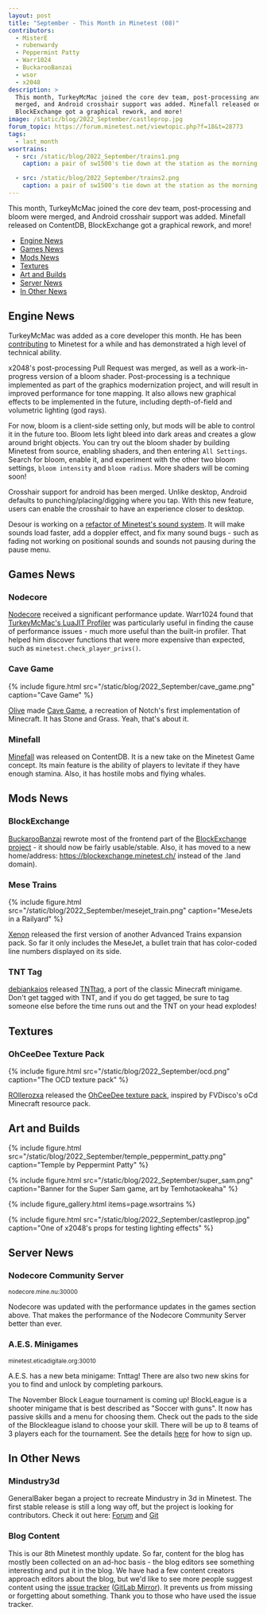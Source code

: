 ```yaml
---
layout: post
title: "September - This Month in Minetest (08)"
contributors:
  - MisterE
  - rubenwardy
  - Peppermint Patty
  - Warr1024
  - BuckarooBanzai
  - wsor
  - x2048
description: >
  This month, TurkeyMcMac joined the core dev team, post-processing and bloom were
  merged, and Android crosshair support was added. Minefall released on ContentDB,
  BlockExchange got a graphical rework, and more!
image: /static/blog/2022_September/castleprop.jpg
forum_topic: https://forum.minetest.net/viewtopic.php?f=18&t=28773
tags:
  - last_month
wsortrains:
  - src: /static/blog/2022_September/trains1.png
    caption: a pair of sw1500's tie down at the station as the morning sun rises, by Wsor

  - src: /static/blog/2022_September/trains2.png
    caption: a pair of sw1500's tie down at the station as the morning sun rises, by Wsor
---
```


This month, TurkeyMcMac joined the core dev team, post-processing and bloom were
merged, and Android crosshair support was added. Minefall released on ContentDB,
BlockExchange got a graphical rework, and more!

<!-- more -->

- [Engine News](#engine-news)
- [Games News](#games-news)
- [Mods News](#mods-news)
- [Textures](#textures)
- [Art and Builds](#art-and-builds)
- [Server News](#server-news)
- [In Other News](#in-other-news)


## Engine News

TurkeyMcMac was added as a core developer this month. He has been
[contributing](https://github.com/minetest/minetest/commits/?author=TurkeyMcMac)
to Minetest for a while and has demonstrated a high level of technical ability.

x2048's post-processing Pull Request was merged, as well as a work-in-progress
version of a bloom shader. Post-processing is a technique implemented as part of
the graphics modernization project, and will result in improved performance for
tone mapping. It also allows new graphical effects to be implemented in the
future, including depth-of-field and volumetric lighting (god rays).

 For now, bloom is a client-side setting only, but mods will be able to control
it in the future too. Bloom lets light bleed into dark areas and creates a glow
around bright objects. You can try out the bloom shader by building Minetest
from source, enabling shaders, and then entering `All Settings`. Search for
bloom, enable it, and experiment with the other two bloom settings, `bloom
intensity` and `bloom radius`. More shaders will be coming soon!

Crosshair support for android has been merged. Unlike desktop, Android defaults
to punching/placing/digging where you tap. With this new feature, users can
enable the crosshair to have an experience closer to desktop.

Desour is working on a
[refactor of Minetest's sound system](https://github.com/minetest/minetest/pull/12764).
It will make sounds load faster, add a doppler effect, and fix many sound bugs -
such as fading not working on positional sounds and sounds not pausing during
the pause menu.

## Games News

### Nodecore

[Nodecore](https://content.minetest.net/packages/Warr1024/nodecore/) received a
significant performance update. Warr1024 found that
[TurkeyMcMac's LuaJIT Profiler](https://forum.minetest.net/viewtopic.php?t=28135)
was particularly useful in finding the cause of performance issues - much more
useful than the built-in profiler. That helped him discover functions that were
more expensive than expected, such as `minetest.check_player_privs()`.

### Cave Game

{% include figure.html src="/static/blog/2022_September/cave_game.png"
    caption="Cave Game" %}

[Olive](https://content.minetest.net/users/GoodClover/) made
[Cave Game](https://content.minetest.net/packages/GoodClover/cavegame/), a
recreation of Notch's first implementation of Minecraft. It has Stone and Grass.
Yeah, that's about it.

### Minefall

[Minefall](https://content.minetest.net/packages/Astrobe/minefall/) was released
on ContentDB. It is a new take on the Minetest Game concept. Its main feature is
the ability of players to levitate if they have enough stamina. Also, it has
hostile mobs and flying whales.

## Mods News

### BlockExchange

[BuckarooBanzai](https://content.minetest.net/users/BuckarooBanzay/) rewrote
most of the frontend part of the
[BlockExchange project](https://content.minetest.net/packages/BuckarooBanzay/blockexchange/) -
it should now be fairly usable/stable.
Also, it has moved to a new home/address: https://blockexchange.minetest.ch/
instead of the .land domain).

### Mese Trains

{% include figure.html src="/static/blog/2022_September/mesejet_train.png"
    caption="MeseJets in a Railyard" %}

[Xenon](ttps://content.minetest.net/users/xenonca/) released the first version
of another Advanced Trains expansion pack. So far it only includes the MeseJet,
a bullet train that has color-coded line numbers displayed on its side.

### TNT Tag

[debiankaios](https://content.minetest.net/users/debiankaios/) released
[TNTtag](https://content.minetest.net/packages/debiankaios/tnttag/), a port of
the classic Minecraft minigame. Don't get tagged with TNT, and if you do get
tagged, be sure to tag someone else before the time runs out and the TNT on your
head explodes!

## Textures

### OhCeeDee Texture Pack

{% include figure.html src="/static/blog/2022_September/ocd.png"
    caption="The OCD texture pack" %}

[ROllerozxa](https://content.minetest.net/users/ROllerozxa/) released the
[OhCeeDee texture pack](https://content.minetest.net/packages/ROllerozxa/ohceedee/),
inspired by FVDisco's oCd Minecraft resource pack.

## Art and Builds

{% include figure.html src="/static/blog/2022_September/temple_peppermint_patty.png"
    caption="Temple by Peppermint Patty" %}

{% include figure.html src="/static/blog/2022_September/super_sam.png"
    caption="Banner for the Super Sam game, art by Temhotaokeaha" %}

{% include figure_gallery.html items=page.wsortrains %}

{% include figure.html src="/static/blog/2022_September/castleprop.jpg"
    caption="One of x2048's props for testing lighting effects" %}

## Server News

### Nodecore Community Server
<sub>nodecore.mine.nu:30000</sub>

Nodecore was updated with the performance updates in the games section above.
That makes the performance of the Nodecore Community Server better than ever.

### A.E.S. Minigames
<sub>minetest.eticadigitale.org:30010</sub>

A.E.S. has a new beta minigame: Tnttag! There are also two new skins for you to
find and unlock by completing parkours.

The November Block League tournament is coming up! BlockLeague is a shooter
minigame that is best described as "Soccer with guns". It now has passive
skills and a menu for choosing them. Check out the pads to the side of the
Blockleague island to choose your skill. There will be up to 8 teams of 3
players each for the tournament. See the details
[here](https://forum.minetest.net/viewtopic.php?p=415626#p415626) for how to
sign up.

## In Other News

### Mindustry3d

GeneralBaker began a project to recreate Mindustry in 3d in Minetest. The first
stable release is still a long way off, but the project is looking for
contributors. Check it out here:
[Forum](https://forum.minetest.net/viewtopic.php?f=49&t=28685) and
[Git](https://gitlab.com/ReallyBasicGames/mindustry_3d)

### Blog Content

This is our 8th Minetest monthly update. So far, content for the blog has mostly
been collected on an ad-hoc basis - the blog editors see something interesting
and put it in the blog. We have had a few content creators approach editors
about the blog, but we'd like to see more people suggest content using the
[issue tracker](https://github.com/minetest/blog/issues)
([GitLab Mirror](https://gitlab.com/minetest/blog/-/issues)).
It prevents us from missing or forgetting about something.
Thank you to those who have used the issue tracker.
